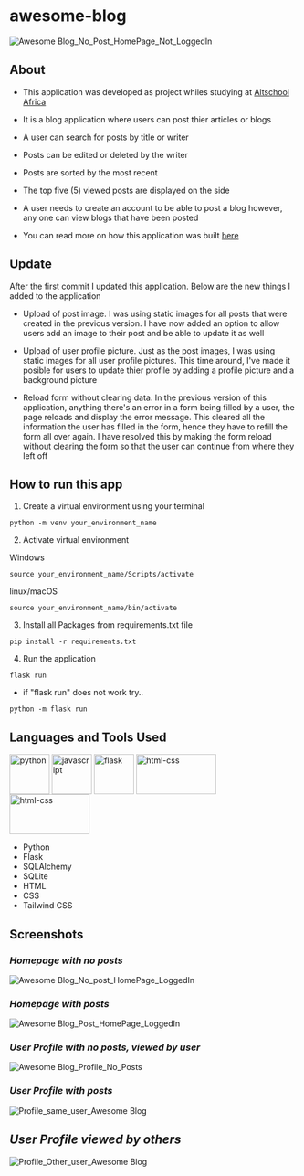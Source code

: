 # awesome-blog
![Awesome Blog_No_Post_HomePage_Not_LoggedIn](https://user-images.githubusercontent.com/53656050/200134109-c1dda710-f832-4775-88df-abb5d770dd5e.png)

## About

- This application was developed as project whiles studying at [Altschool Africa](https://altschoolafrica.com/schools/engineering)

- It is a blog application where users can post thier articles or blogs

- A user can search for posts by title or writer

- Posts can be edited or deleted by the writer

- Posts are sorted by the most recent

- The top five (5) viewed posts are displayed on the side

- A user needs to create an account to be able to post a blog however, any one can view blogs that have been posted

- You can read more on how this application was built [here](https://kojosimtema.hashnode.dev/create-a-blog-app-using-flask)

## Update
After the first commit I updated this application. Below are the new things I added to the application
- Upload of post image. I was using static images for all posts that were created in the previous version. I have now added an option to allow users add an image to their post and be able to update it as well

- Upload of user profile picture. Just as the post images, I was using static images for all user profile pictures. This time around, I've made it posible for users to update thier profile by adding a profile picture and a background picture

- Reload form without clearing data. In the previous version of this application, anything there's an error in a form being filled by a user, the page reloads and display the error message. This cleared all the information the user has filled in the form, hence they have to refill the form all over again. I have resolved this by making the form reload without clearing the form so that the user can continue from where they left off

## How to run this app

1. Create a virtual environment using your terminal
```
python -m venv your_environment_name
```

2. Activate virtual environment

Windows
```
source your_environment_name/Scripts/activate
```
linux/macOS
```
source your_environment_name/bin/activate
```

3. Install all Packages from requirements.txt file
```
pip install -r requirements.txt
```

4. Run the application
```
flask run
```
- if "flask run" does not work try..
```
python -m flask run
```

## Languages and Tools Used

<img align="center" src="https://user-images.githubusercontent.com/53656050/192115605-aebc5f03-6e81-4537-985a-6bdd7c95f83a.png" style="width:70px; height:70px" alt="python" /> <img align="center" src="https://user-images.githubusercontent.com/53656050/192116071-9fca6c24-67a8-439b-9bd3-07d859009a3c.png" style="width:70px; height:70px" alt="javascript" /> <img align="center" src="https://user-images.githubusercontent.com/53656050/192115449-02c26cf0-a2aa-4b45-a5ef-0243ac26f200.png" style="width:70px; height:70px" alt="flask" /> <img align="center" src="https://user-images.githubusercontent.com/53656050/192116146-e0492e46-c9fe-4155-831d-f88edcc98182.png" style="width:140px; height:70px" alt="html-css" /> <img align="center" src="https://user-images.githubusercontent.com/53656050/200135105-c334454b-e11a-48c0-87d6-35c25ec8691a.png" style="width:140px; height:70px" alt="html-css" />

- Python
- Flask
- SQLAlchemy
- SQLite
- HTML
- CSS
- Tailwind CSS


## Screenshots

### *Homepage with no posts*

![Awesome Blog_No_post_HomePage_LoggedIn](https://user-images.githubusercontent.com/53656050/200135224-e3e3b6a1-5b80-4de3-872a-2a92ffd76db1.png)

### *Homepage with posts*

![Awesome Blog_Post_HomePage_LoggedIn](https://user-images.githubusercontent.com/53656050/200135226-d534c067-c9a8-439f-9a55-1b093c95cab5.png)

### *User Profile with no posts, viewed by user*

![Awesome Blog_Profile_No_Posts](https://user-images.githubusercontent.com/53656050/200135208-bb4099b3-cafd-436b-9bd8-42bfdf8a417c.png)

### *User Profile with posts*

![Profile_same_user_Awesome Blog](https://user-images.githubusercontent.com/53656050/211207306-0db6a145-4971-40ff-8788-4f5e402c9719.png)

## *User Profile viewed by others*

![Profile_Other_user_Awesome Blog](https://user-images.githubusercontent.com/53656050/211207342-68145414-2b6d-4762-bf50-32cbb9359292.png)


